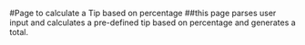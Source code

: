 #Page to calculate a Tip based on percentage
##this page parses user input and calculates a pre-defined tip based on percentage and generates a total.

